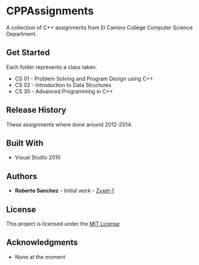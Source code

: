 
# CPPAssignments
A collection of C++ assignments from El Camino College Computer Science Department.

## Get Started

Each folder represents a class taken. 

 - CS 01 - Problem Solving and Program Design using C++
 - CS 02 - Introduction to Data Structures
 - CS 30 - Advanced Programming in C++

## Release History
These assignments where done around 2012-2014.

## Built With

* Visual Studio 2010

## Authors
* **Roberto Sanchez** - *Initial work* - [Zyxel-1](https://github.com/Zyxel-1)

## License

This project is licensed under the [MIT License](https://opensource.org/licenses/mit-license.php)

## Acknowledgments
* None at the moment
